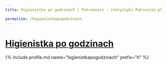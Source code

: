```yaml
---
title: Higienistka po godzinach | Patromierz - statystyki Patronite.pl

permalink: /higienistkapogodzinach
---
```


# [Higienistka po godzinach](https://patronite.pl/higienistkapogodzinach)

{% include profile.md name="higienistkapogodzinach" prefix="h" %}
